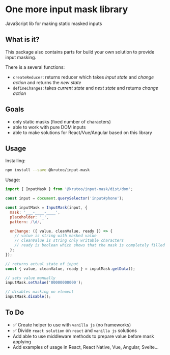 # One more input mask library

JavaScript lib for making static masked inputs

## What is it?

This package also contains parts for build your own solution to provide input masking.

There is a several functions:

- `createReducer`: returns reducer which takes *input state* and *change action* and returns the *new state*
- `defineChanges`: takes *current state* and *next state* and returns *change action*

## Goals

- only static masks (fixed number of characters)
- able to work with pure DOM inputs
- able to make solutions for React/Vue/Angular based on this library

## Usage

Installing:

```bash
npm install --save @krutoo/input-mask
```

Usage:

```js
import { InputMask } from '@krutoo/input-mask/dist/dom';

const input = document.querySelector('input#phone');

const inputMask = InputMask(input, {
  mask: '___-____-____',
  placeholder: '_',
  pattern: /\d/,

  onChange: ({ value, cleanValue, ready }) => {
    // value is string with masked value
    // cleanValue is string only writable characters
    // ready is boolean which shows that the mask is completely filled
  };
});

// returns actual state of input
const { value, cleanValue, ready } = inputMask.getData();

// sets value manually
inputMask.setValue('00000000000');

// disables masking on element
inputMask.disable();
```

## To Do

- ✅ Create helper to use with `vanilla js` (no frameworks)
- ✅ Divide `react solution` on `react` and `vanilla js` solutions
- Add able to use middleware methods to prepare value before mask applying
- Add examples of usage in React, React Native, Vue, Angular, Svelte...
